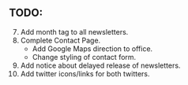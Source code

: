 ## TODO:
7. Add month tag to all newsletters.
11. Complete Contact Page.
    - Add Google Maps direction to office.
    - Change styling of contact form. 
14. Add notice about delayed release of newsletters.
16. Add twitter icons/links for both twitters.  
